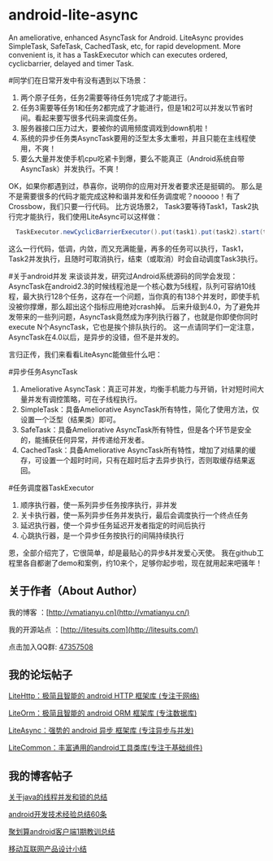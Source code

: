 android-lite-async
==================

An ameliorative, enhanced AsyncTask for Android. LiteAsync provides SimpleTask, SafeTask, CachedTask, etc, for rapid development. More convenient is, it has a TaskExecutor which can executes ordered, cyclicbarrier, delayed and timer Task.

#同学们在日常开发中有没有遇到以下场景：
1. 两个原子任务，任务2需要等待任务1完成了才能进行。
2. 任务3需要等任务1和任务2都完成了才能进行，但是1和2可以并发以节省时间。看起来要写很多代码来调度任务。
3. 服务器接口压力过大，要被你的调用频度调戏到down机啦！
4. 系统的异步任务类AsyncTask要用的泛型太多太重啦，并且只能在主线程使用，不爽！
5. 要么大量并发使手机cpu吃紧卡到爆，要么不能真正（Android系统自带AsyncTask）并发执行。不爽！

OK，如果你都遇到过，恭喜你，说明你的应用对开发者要求还是挺碉的。
那么是不是需要很多的代码才能完成这种和谐并发和任务调度呢？nooooo！有了Crossbow，我们只要一行代码。
比方说场景2， Task3要等待Task1，Task2执行完才能执行，我们使用LiteAsync可以这样做：

```java
  TaskExecutor.newCyclicBarrierExecutor().put(task1).put(task2).start(task3);
```

这么一行代码，低调，内敛，而又充满能量，再多的任务可以执行，Task1，Task2并发执行，且随时可取消执行，结束（或取消）时会自动调度Task3执行。

#关于android并发
来谈谈并发，研究过Android系统源码的同学会发现：AsyncTask在android2.3的时候线程池是一个核心数为5线程，队列可容纳10线程，最大执行128个任务，这存在一个问题，当你真的有138个并发时，即使手机没被你撑爆，那么超出这个指标应用绝对crash掉。
后来升级到4.0，为了避免并发带来的一些列问题，AsyncTask竟然成为序列执行器了，也就是你即使你同时execute N个AsyncTask，它也是挨个排队执行的。
这一点请同学们一定注意，AsyncTask在4.0以后，是异步的没错，但不是并发的。

言归正传，我们来看看LiteAsync能做些什么吧：

#异步任务AsyncTask
1. Ameliorative AsyncTask：真正可并发，均衡手机能力与开销，针对短时间大量并发有调控策略，可在子线程执行。
2. SimpleTask：具备Ameliorative AsyncTask所有特性，简化了使用方法，仅设置一个泛型（结果类）即可。
3. SafeTask：具备Ameliorative AsyncTask所有特性，但是各个环节是安全的，能捕获任何异常，并传递给开发者。
4. CachedTask：具备Ameliorative AsyncTask所有特性，增加了对结果的缓存，可设置一个超时时间，只有在超时后才去异步执行，否则取缓存结果返回。
        
#任务调度器TaskExecutor
1. 顺序执行器，使一系列异步任务按序执行，非并发
2. 关卡执行器，使一系列异步任务并发执行，最后会调度执行一个终点任务
3. 延迟执行器，使一个异步任务延迟开发者指定的时间后执行
4. 心跳执行器，是一个异步任务按执行的间隔持续执行

恩，全部介绍完了，它很简单，却是最贴心的异步&并发爱心天使。
我在github工程里各自都谢了demo和案例，约10来个，足够你起步啦，现在就用起来吧骚年！


关于作者（About Author）
-----
我的博客 ：[http://vmatianyu.cn](http://vmatianyu.cn/)

我的开源站点 ：[http://litesuits.com](http://litesuits.com/)

点击加入QQ群: [47357508](http://jq.qq.com/?_wv=1027&k=Z7l0Av)

我的论坛帖子
-----
[LiteHttp：极简且智能的 android HTTP 框架库 (专注于网络)](http://www.eoeandroid.com/thread-326584-1-1.html)

[LiteOrm：极简且智能的 android ORM 框架库 (专注数据库)](http://www.eoeandroid.com/thread-538203-1-1.html)

[LiteAsync：强势的 android 异步 框架库 (专注异步与并发)](http://www.eoeandroid.com/thread-538212-1-1.html)

[LiteCommon：丰富通用的android工具类库(专注于基础组件)](http://www.eoeandroid.com/thread-557246-1-1.html)

我的博客帖子
-----
[关于java的线程并发和锁的总结](http://www.vmatianyu.cn/summary-of-the-java-thread-concurrency-and-locking.html)

[android开发技术经验总结60条](http://www.vmatianyu.cn/summarization-of-technical-experience.html)

[聚划算android客户端1期教训总结](http://www.vmatianyu.cn/poly-effective-client-1-issues-lessons.html)

[移动互联网产品设计小结](http://www.vmatianyu.cn/summary-of-mobile-internet-product-design.html)
